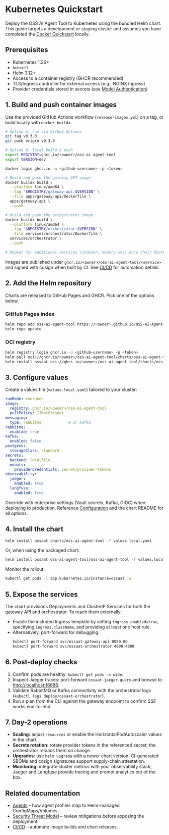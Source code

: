 # Kubernetes Quickstart

Deploy the OSS AI Agent Tool to Kubernetes using the bundled Helm chart. This guide targets a development or staging cluster and assumes you have completed the [Docker Quickstart](./docker-quickstart.md) locally.

## Prerequisites

* Kubernetes 1.26+
* `kubectl`
* Helm 3.12+
* Access to a container registry (GHCR recommended)
* TLS/Ingress controller for external access (e.g., NGINX Ingress)
* Provider credentials stored in secrets (see [Model Authentication](./model-authentication.md))

## 1. Build and push container images

Use the provided GitHub Actions workflow (`release-images.yml`) on a tag, or build locally with `docker buildx`:

```bash
# Option A: run via GitHub Actions
git tag v0.3.0
git push origin v0.3.0

# Option B: local build & push
export REGISTRY=ghcr.io/<owner>/oss-ai-agent-tool
export VERSION=dev

docker login ghcr.io -u <github-username> -p <token>

# Build and push the gateway API image
docker buildx build \
  --platform linux/amd64 \
  --tag "$REGISTRY/gateway-api:$VERSION" \
  --file apps/gateway-api/Dockerfile \
  apps/gateway-api \
  --push

# Build and push the orchestrator image
docker buildx build \
  --platform linux/amd64 \
  --tag "$REGISTRY/orchestrator:$VERSION" \
  --file services/orchestrator/Dockerfile \
  services/orchestrator \
  --push

# Repeat for additional services (indexer, memory-svc) once their Dockerfiles are available
```

Images are published under `ghcr.io/<owner>/oss-ai-agent-tool/<service>` and signed with cosign when built by CI. See [CI/CD](./ci-cd.md) for automation details.

## 2. Add the Helm repository

Charts are released to GitHub Pages and GHCR. Pick one of the options below.

### GitHub Pages index

```bash
helm repo add oss-ai-agent-tool https://<owner>.github.io/OSS-AI-Agent-Tool
helm repo update
```

### OCI registry

```bash
helm registry login ghcr.io -u <github-username> -p <token>
helm pull oci://ghcr.io/<owner>/oss-ai-agent-tool/charts/oss-ai-agent-tool --version <x.y.z>
helm install ossaat oci://ghcr.io/<owner>/oss-ai-agent-tool/charts/oss-ai-agent-tool --version <x.y.z>
```

## 3. Configure values

Create a values file (`values.local.yaml`) tailored to your cluster:

```yaml
runMode: consumer
image:
  registry: ghcr.io/<owner>/oss-ai-agent-tool
  pullPolicy: IfNotPresent
messaging:
  type: rabbitmq            # or kafka
rabbitmq:
  enabled: true
kafka:
  enabled: false
postgres:
  storageClass: standard
secrets:
  backend: localfile
  mounts:
    providerCredentials: secret/provider-tokens
observability:
  jaeger:
    enabled: true
  langfuse:
    enabled: true
```

Override with enterprise settings (Vault secrets, Kafka, OIDC) when deploying to production. Reference [Configuration](./configuration.md) and the chart README for all options.

## 4. Install the chart

```bash
helm install ossaat charts/oss-ai-agent-tool -f values.local.yaml
```

Or, when using the packaged chart:

```bash
helm install ossaat oss-ai-agent-tool/oss-ai-agent-tool -f values.local.yaml
```

Monitor the rollout:

```bash
kubectl get pods -l app.kubernetes.io/instance=ossaat -w
```

## 5. Expose the services

The chart provisions Deployments and ClusterIP Services for both the gateway API and orchestrator. To reach them externally:

* Enable the included Ingress template by setting `ingress.enabled=true`, specifying `ingress.className`, and providing at least one host rule.
* Alternatively, port-forward for debugging:
  ```bash
  kubectl port-forward svc/ossaat-gateway-api 8080:80
  kubectl port-forward svc/ossaat-orchestrator 4000:4000
  ```

## 6. Post-deploy checks

1. Confirm pods are healthy: `kubectl get pods -o wide`.
2. Inspect Jaeger traces: port-forward `ossaat-jaeger-query` and browse to <http://localhost:16686>.
3. Validate RabbitMQ or Kafka connectivity with the orchestrator logs (`kubectl logs deploy/ossaat-orchestrator`).
4. Run a plan from the CLI against the gateway endpoint to confirm SSE works end-to-end.

## 7. Day-2 operations

* **Scaling:** adjust `resources` or enable the HorizontalPodAutoscaler values in the chart.
* **Secrets rotation:** rotate provider tokens in the referenced secret; the orchestrator reloads them on change.
* **Upgrades:** use `helm upgrade` with a newer chart version. CI-generated SBOMs and cosign signatures support supply-chain attestation.
* **Monitoring:** integrate cluster metrics with your observability stack; Jaeger and Langfuse provide tracing and prompt analytics out of the box.

## Related documentation

* [Agents](./agents.md) – how agent profiles map to Helm-managed ConfigMaps/Volumes.
* [Security Threat Model](./SECURITY-THREAT-MODEL.md) – review mitigations before exposing the deployment.
* [CI/CD](./ci-cd.md) – automate image builds and chart releases.
